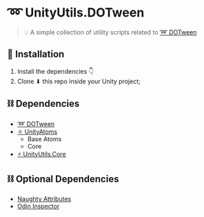 # ➿ UnityUtils.DOTween
> 💡 A simple collection of utility scripts related to [➿ DOTween](http://dotween.demigiant.com/)

## 🔩 Installation
1. Install the dependencies 👇
2. Clone ⬇ this repo inside your Unity project;

## ⛓ Dependencies
- [➿ DOTween](http://dotween.demigiant.com/)
- [⚛ UnityAtoms](https://github.com/unity-atoms/unity-atoms)
    - Base Atoms
    - Core
- [⚡ UnityUtils.Core](https://github.com/niscolas/unity-utils-core)

## ⛓ Optional Dependencies
- [Naughty Attributes](https://github.com/dbrizov/NaughtyAttributes)
- [Odin Inspector](https://odininspector.com/)